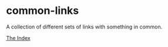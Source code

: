 # common-links

A collection of different sets of links with something in common.

[The Index](https://frank-hudson.github.io/common-links/)
